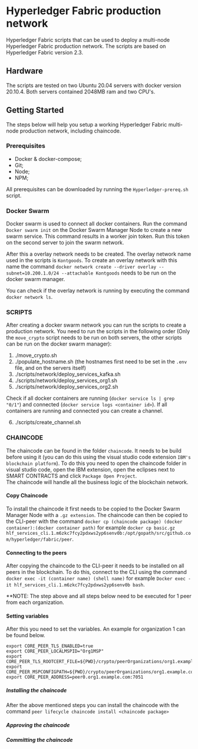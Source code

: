# Hyperledger Fabric production network
Hyperledger Fabric scripts that can be used to deploy a multi-node Hyperledger Fabric production network. The scripts are based on Hyperledger Fabric version 2.3.

## Hardware
The scripts are tested on two Ubuntu 20.04 servers with docker version 20.10.4. Both servers contained 2048MB ram and two CPU's. 

## Getting Started
The steps below will help you setup a working Hyperledger Fabric multi-node production network, including chaincode. 

### Prerequisites
- Docker & docker-compose;
- Git;
- Node;
- NPM;

All prerequisites can be downloaded by running the `Hyperledger-prereq.sh` script. 

### Docker Swarm
Docker swarm is used to connect all docker containers. Run the command `Docker swarm init` on the Docker Swarm Manager Node to create a new swarm service. This command results in a worker join token. Run this token on the second server to join the swarm network. 

After this a overlay network needs to be created. The overlay network name used in the scripts is `Kontgoods`. To create an overlay network with this name the command `docker network create --driver overlay --subnet=10.200.1.0/24 --attachable Kontgoods` needs to be run on the docker swarm manager. 

You can check if the overlay network is running by executing the command `docker network ls`. 

### SCRIPTS
After creating a docker swarm network you can run the scripts to create a production network. 
You need to run the scripts in the following order (Only the `move_crypto` script needs to be run on both servers, the other scripts can be run on the docker swarm manager):
1. ./move_crypto.sh
2. ./populate_hostname.sh (the hostnames first need to be set in the `.env` file, and on the servers itself)
3. ./scripts/network/deploy_services_kafka.sh
4. ./scripts/network/deploy_services_org1.sh
5. ./scripts/network/deploy_services_org2.sh

Check if all docker containers are running (`docker service ls | grep "0/1"`) and connected (`docker service logs <container id>`).
If all containers are running and connected you can create a channel.

6. ./scripts/create_channel.sh

### CHAINCODE
The chaincode can be found in the folder `chaincode`. It needs to be build before using it (you can do this using the visual studio code extension `IBM's blockchain platform`). To do this you need to open the chaincode folder in visual studio code, open the IBM extension, open the eclipses next to SMART CONTRACTS and click `Package Open Project`.   
The chaincode will handle all the business logic of the blockchain network. 

#### Copy Chaincode
To install the chaincode it first needs to be copied to the Docker Swarm Manager Node with a `.gz extension`. The chaincode can then be copied to the CLI-peer with the command `docker cp (chaincode package) (docker container):(docker container path)` for example `docker cp basic.gz hlf_services_cli.1.m6zkc7fcy2pdxws2yp6senv0b:/opt/gopath/src/github.com/hyperledger/fabric/peer`. 

#### Connecting to the peers
After copying the chaincode to the CLI-peer it needs to be installed on all peers in the blockchain. To do this, connect to the CLI using the command `docker exec -it (container name) (shell name)` for example `Docker exec -it hlf_services_cli.1.m6zkc7fcy2pdxws2yp6senv0b bash`. 

**NOTE: The step above and all steps below need to be executed for 1 peer from each organization. 

#### Setting variables
After this you need to set the variables. An example for organization 1 can be found below.

```
export CORE_PEER_TLS_ENABLED=true
export CORE_PEER_LOCALMSPID="Org1MSP"
export CORE_PEER_TLS_ROOTCERT_FILE=${PWD}/crypto/peerOrganizations/org1.example.com/peers/peer0.org1.example.com/tls/ca.crt
export CORE_PEER_MSPCONFIGPATH=${PWD}/crypto/peerOrganizations/org1.example.com/users/Admin@org1.example.com/msp/  
export CORE_PEER_ADDRESS=peer0.org1.example.com:7051
```

##### Installing the chaincode
After the above mentioned steps you can install the chaincode with the command `peer lifecycle chaincode install <chaincode package>` 
  
  
##### Approving the chaincode

  
##### Committing the chaincode











